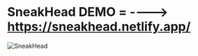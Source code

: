 # SneakHead DEMO = ---->  https://sneakhead.netlify.app/

![SneakHead](https://user-images.githubusercontent.com/100964607/174467114-6832eae1-585b-4609-88f8-2c712eb5aa68.png)
